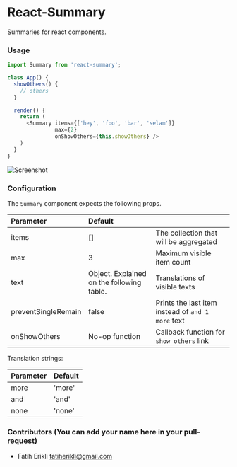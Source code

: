 React-Summary
=============

Summaries for react components.

### Usage

```javascript
import Summary from 'react-summary';

class App() {
  showOthers() {
  	// others
  }

  render() {
    return (
      <Summary items={['hey', 'foo', 'bar', 'selam']}
               max={2}
               onShowOthers={this.showOthers} />
    )
  }
}
```

![Screenshot](http://i.imgur.com/TCaINON.png 'Screenshot')

### Configuration

The `Summary` component expects the following props.

| Parameter        | Default                        |        |
| :-------------   |:-------------------------------| :-----  |
| items            | []                             | The collection that will be aggregated |
| max              | 3                              | Maximum visible item count |
| text             | Object. Explained on the following table. | Translations of visible texts  |
| preventSingleRemain | false                           | Prints the last item instead of `and 1 more` text |
| onShowOthers          | No-op function            | Callback function for `show others` link  |


Translation strings:

| Parameter        | Default                        | 
| :-------------   |:-------------------------------| 
| more            | 'more'                             | 
| and              | 'and'                              |
| none             | 'none' | Translations of visible texts  |


### Contributors (You can add your name here in your pull-request)

- Fatih Erikli <fatiherikli@gmail.com>


